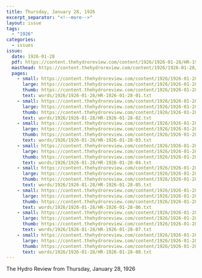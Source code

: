 ```yaml
---
title: Thursday, January 28, 1926
excerpt_separator: "<!--more-->"
layout: issue
tags:
  - "1926"
categories:
  - issues
issue:
  date: 1926-01-28
  pdf: https://content.thehydroreview.com/content/1926/1926-01-28/HR-1926-01-28.pdf
  masthead: https://content.thehydroreview.com/content/1926/1926-01-28/masthead/HR-1926-01-28.jpg
  pages:
    - small: https://content.thehydroreview.com/content/1926/1926-01-28/small/HR-1926-01-28-01.jpg
      large: https://content.thehydroreview.com/content/1926/1926-01-28/large/HR-1926-01-28-01.jpg
      thumb: https://content.thehydroreview.com/content/1926/1926-01-28/thumbnails/HR-1926-01-28-01.jpg
      text: words/1926/1926-01-28/HR-1926-01-28-01.txt
    - small: https://content.thehydroreview.com/content/1926/1926-01-28/small/HR-1926-01-28-02.jpg
      large: https://content.thehydroreview.com/content/1926/1926-01-28/large/HR-1926-01-28-02.jpg
      thumb: https://content.thehydroreview.com/content/1926/1926-01-28/thumbnails/HR-1926-01-28-02.jpg
      text: words/1926/1926-01-28/HR-1926-01-28-02.txt
    - small: https://content.thehydroreview.com/content/1926/1926-01-28/small/HR-1926-01-28-03.jpg
      large: https://content.thehydroreview.com/content/1926/1926-01-28/large/HR-1926-01-28-03.jpg
      thumb: https://content.thehydroreview.com/content/1926/1926-01-28/thumbnails/HR-1926-01-28-03.jpg
      text: words/1926/1926-01-28/HR-1926-01-28-03.txt
    - small: https://content.thehydroreview.com/content/1926/1926-01-28/small/HR-1926-01-28-04.jpg
      large: https://content.thehydroreview.com/content/1926/1926-01-28/large/HR-1926-01-28-04.jpg
      thumb: https://content.thehydroreview.com/content/1926/1926-01-28/thumbnails/HR-1926-01-28-04.jpg
      text: words/1926/1926-01-28/HR-1926-01-28-04.txt
    - small: https://content.thehydroreview.com/content/1926/1926-01-28/small/HR-1926-01-28-05.jpg
      large: https://content.thehydroreview.com/content/1926/1926-01-28/large/HR-1926-01-28-05.jpg
      thumb: https://content.thehydroreview.com/content/1926/1926-01-28/thumbnails/HR-1926-01-28-05.jpg
      text: words/1926/1926-01-28/HR-1926-01-28-05.txt
    - small: https://content.thehydroreview.com/content/1926/1926-01-28/small/HR-1926-01-28-06.jpg
      large: https://content.thehydroreview.com/content/1926/1926-01-28/large/HR-1926-01-28-06.jpg
      thumb: https://content.thehydroreview.com/content/1926/1926-01-28/thumbnails/HR-1926-01-28-06.jpg
      text: words/1926/1926-01-28/HR-1926-01-28-06.txt
    - small: https://content.thehydroreview.com/content/1926/1926-01-28/small/HR-1926-01-28-07.jpg
      large: https://content.thehydroreview.com/content/1926/1926-01-28/large/HR-1926-01-28-07.jpg
      thumb: https://content.thehydroreview.com/content/1926/1926-01-28/thumbnails/HR-1926-01-28-07.jpg
      text: words/1926/1926-01-28/HR-1926-01-28-07.txt
    - small: https://content.thehydroreview.com/content/1926/1926-01-28/small/HR-1926-01-28-08.jpg
      large: https://content.thehydroreview.com/content/1926/1926-01-28/large/HR-1926-01-28-08.jpg
      thumb: https://content.thehydroreview.com/content/1926/1926-01-28/thumbnails/HR-1926-01-28-08.jpg
      text: words/1926/1926-01-28/HR-1926-01-28-08.txt
---
```


The Hydro Review from Thursday, January 28, 1926

<!--more-->

